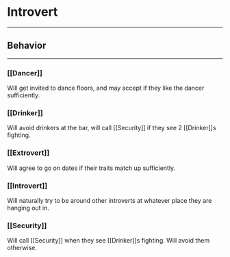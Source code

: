 # Introvert
---
## Behavior

---
### [[Dancer]]
Will get invited to dance floors, and may accept if they like the dancer sufficiently.

### [[Drinker]]
Will avoid drinkers at the bar, will call [[Security]] if they see 2 [[Drinker]]s fighting.

### [[Extrovert]]
Will agree to go on dates if their traits match up sufficiently.

### [[Introvert]]
Will naturally try to be around other introverts at whatever place they are hanging out in.

### [[Security]]
Will call [[Security]] when they see [[Drinker]]s fighting.
Will avoid them otherwise.